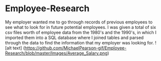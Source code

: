 # Employee-Research
My employer wanted me to go through records of previous employees to see what to look for in future potential employees. I was given a total of six csv files worth of employee data from the 1980's and the 1990's, in which I imported them into a SQL database where I joined tables and parsed through the data to find the information that my employer was looking for.
![alt text] (https://github.com/MichaelPearson-gif/Employee-Research/blob/master/Images/Average_Salary.png)
